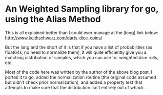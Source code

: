 # An Weighted Sampling library for go, using the Alias Method

This is all explained better than I could ever manage at the (long) link below:
http://www.keithschwarz.com/darts-dice-coins/

But the long and the short of it is that if you have a list of probabilities (as float64s, no need to normalize them), it will quite efficiently give you a matching distribution of samples, which you can use for weighted dice rolls, etc.

Most of the code here was written by the author of the above blog post, I ported it to go, added the normalization routine (the original code assumed but didn't check prior normalization), and added a property test that attempts to make sure that the distribution isn't entirely out of whack.
